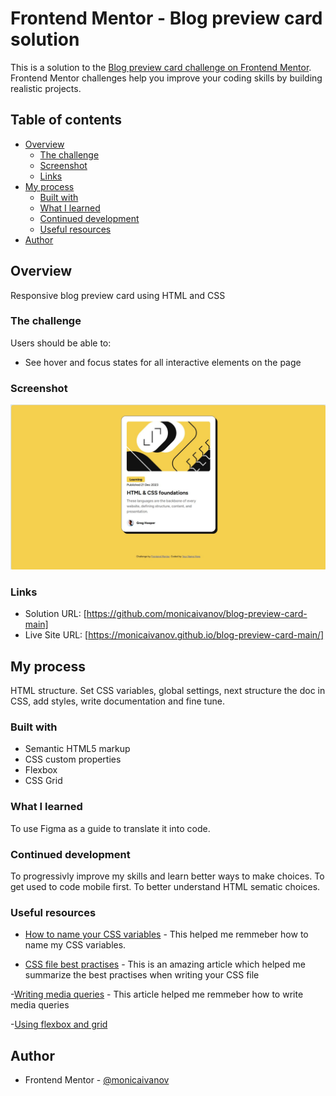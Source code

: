 # Frontend Mentor - Blog preview card solution

This is a solution to the [Blog preview card challenge on Frontend Mentor](https://www.frontendmentor.io/challenges/blog-preview-card-ckPaj01IcS). Frontend Mentor challenges help you improve your coding skills by building realistic projects. 

## Table of contents

- [Overview](#overview)
  - [The challenge](#the-challenge)
  - [Screenshot](#screenshot)
  - [Links](#links)
- [My process](#my-process)
  - [Built with](#built-with)
  - [What I learned](#what-i-learned)
  - [Continued development](#continued-development)
  - [Useful resources](#useful-resources)
- [Author](#author)



## Overview
Responsive blog preview card using HTML and CSS

### The challenge

Users should be able to:

- See hover and focus states for all interactive elements on the page

### Screenshot

![](./assets/images/screenshot.JPG)

### Links

- Solution URL: [https://github.com/monicaivanov/blog-preview-card-main]
- Live Site URL: [https://monicaivanov.github.io/blog-preview-card-main/]

## My process

HTML structure. Set CSS variables, global settings, next structure the doc in CSS, add styles, write documentation and fine tune.

### Built with

- Semantic HTML5 markup
- CSS custom properties
- Flexbox
- CSS Grid

### What I learned

To use Figma as a guide to translate it into code.


### Continued development

To progressivly improve my skills and learn better ways to make choices. To get used to code mobile first. To better understand HTML sematic choices.

### Useful resources

- [How to name your CSS variables](https://www.fixate.it/blog/make-your-css-variable-names-suck-less) - This helped me remmeber how to name my CSS variables.

- [CSS file best practises](https://medium.com/@paulohfev/css-best-practices-you-should-know-374c388a00dd) - This is an amazing article which helped me summarize the best practises when writing your CSS file 

-[Writing media queries](https://css-tricks.com/a-complete-guide-to-css-media-queries/) - This article helped me remmeber how to write media queries

-[Using flexbox and grid](https://www.joshwcomeau.com/css/interactive-guide-to-flexbox/)


## Author

- Frontend Mentor - [@monicaivanov](https://www.frontendmentor.io/profile/monicaivanov)





